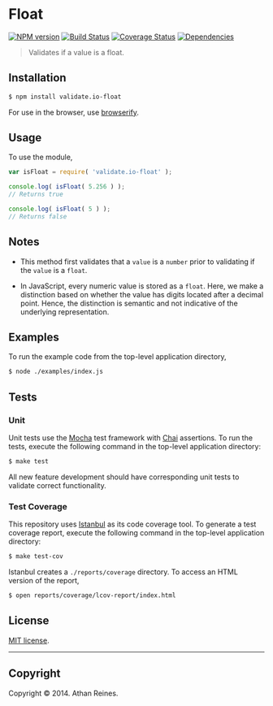 Float
===
[![NPM version][npm-image]][npm-url] [![Build Status][travis-image]][travis-url] [![Coverage Status][coveralls-image]][coveralls-url] [![Dependencies][dependencies-image]][dependencies-url]

> Validates if a value is a float.


## Installation

``` bash
$ npm install validate.io-float
```

For use in the browser, use [browserify](https://github.com/substack/node-browserify).


## Usage

To use the module,

``` javascript
var isFloat = require( 'validate.io-float' );

console.log( isFloat( 5.256 ) );
// Returns true

console.log( isFloat( 5 ) );
// Returns false
```


## Notes

* 	This method first validates that a `value` is a `number` prior to validating if the `value` is a `float`.

* 	In JavaScript, every numeric value is stored as a `float`. Here, we make a distinction based on whether the value has digits located after a decimal point. Hence, the distinction is semantic and not indicative of the underlying representation. 


## Examples

To run the example code from the top-level application directory,

``` bash
$ node ./examples/index.js
```


## Tests

### Unit

Unit tests use the [Mocha](http://visionmedia.github.io/mocha) test framework with [Chai](http://chaijs.com) assertions. To run the tests, execute the following command in the top-level application directory:

``` bash
$ make test
```

All new feature development should have corresponding unit tests to validate correct functionality.


### Test Coverage

This repository uses [Istanbul](https://github.com/gotwarlost/istanbul) as its code coverage tool. To generate a test coverage report, execute the following command in the top-level application directory:

``` bash
$ make test-cov
```

Istanbul creates a `./reports/coverage` directory. To access an HTML version of the report,

``` bash
$ open reports/coverage/lcov-report/index.html
```


## License

[MIT license](http://opensource.org/licenses/MIT). 


---
## Copyright

Copyright &copy; 2014. Athan Reines.


[npm-image]: http://img.shields.io/npm/v/validate.io-float.svg
[npm-url]: https://npmjs.org/package/validate.io-float

[travis-image]: http://img.shields.io/travis/validate-io/float/master.svg
[travis-url]: https://travis-ci.org/validate-io/float

[coveralls-image]: https://img.shields.io/coveralls/validate-io/float/master.svg
[coveralls-url]: https://coveralls.io/r/validate-io/float?branch=master

[dependencies-image]: http://img.shields.io/david/validate-io/float.svg
[dependencies-url]: https://david-dm.org/validate-io/float

[dev-dependencies-image]: http://img.shields.io/david/dev/validate-io/float.svg
[dev-dependencies-url]: https://david-dm.org/dev/validate-io/float

[github-issues-image]: http://img.shields.io/github/issues/validate-io/float.svg
[github-issues-url]: https://github.com/validate-io/float/issues